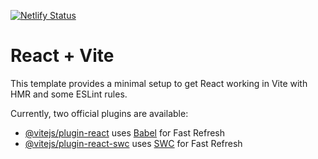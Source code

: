 [![Netlify Status](https://api.netlify.com/api/v1/badges/236454d4-b9bd-40bb-a54e-cad914f86d44/deploy-status)](https://app.netlify.com/sites/afaaq-assayyaad/deploys)

# React + Vite

This template provides a minimal setup to get React working in Vite with HMR and some ESLint rules.

Currently, two official plugins are available:

- [@vitejs/plugin-react](https://github.com/vitejs/vite-plugin-react/blob/main/packages/plugin-react/README.md) uses [Babel](https://babeljs.io/) for Fast Refresh
- [@vitejs/plugin-react-swc](https://github.com/vitejs/vite-plugin-react-swc) uses [SWC](https://swc.rs/) for Fast Refresh
